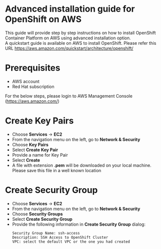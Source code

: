 # Advanced installation guide for OpenShift on AWS
This guide will provide step by step instructions on how to install OpenShift Container Platform on AWS using advanced installation option. <br>
A quickstart guide is available on AWS to install OpenShift. Please refer this URL https://aws.amazon.com/quickstart/architecture/openshift/

# Prerequisites
* AWS account
* Red Hat subscription

For the below steps, please login to AWS Management Console (https://aws.amazon.com/)

# Create Key Pairs
* Choose **Services** -> **EC2**
* From the navigation menu on the left, go to **Network & Security**
* Choose **Key Pairs**
* Select **Create Key Pair**
* Provide a name for Key Pair
* Select **Create**
* A file with extension **.pem** will be downloaded on your local machine. Please save this file in a well known location

# Create Security Group
* Choose **Services** -> **EC2**
* From the navigation menu on the left, go to **Network & Security**
* Choose **Security Groups**
* Select **Create Security Group**
* Provide the following information in **Create Security Group** dialog:
  ```
  Security Group Name: ssh-access
  Description: SSH Access to OpenShift Cluster
  VPC: select the default VPC or the one you had created
  ```
